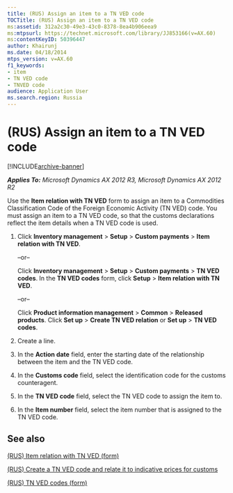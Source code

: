 ```yaml
---
title: (RUS) Assign an item to a TN VED code
TOCTitle: (RUS) Assign an item to a TN VED code
ms:assetid: 312a2c30-49e3-43c0-8378-8ea4b906eea9
ms:mtpsurl: https://technet.microsoft.com/library/JJ853166(v=AX.60)
ms:contentKeyID: 50396447
author: Khairunj
ms.date: 04/18/2014
mtps_version: v=AX.60
f1_keywords:
- item
- TN VED code
- TNVED code
audience: Application User
ms.search.region: Russia
---
```


# (RUS) Assign an item to a TN VED code 


[!INCLUDE[archive-banner](includes/archive-banner.md)]


_**Applies To:** Microsoft Dynamics AX 2012 R3, Microsoft Dynamics AX 2012 R2_

Use the **Item relation with TN VED** form to assign an item to a Commodities Classification Code of the Foreign Economic Activity (TN VED) code. You must assign an item to a TN VED code, so that the customs declarations reflect the item details when a TN VED code is used.

1.  Click **Inventory management** \> **Setup** \> **Custom payments** \> **Item relation with TN VED**.
    
    –or–
    
    Click **Inventory management** \> **Setup** \> **Custom payments** \> **TN VED codes**. In the **TN VED codes** form, click **Setup** \> **Item relation with TN VED**.
    
    –or–
    
    Click **Product information management** \> **Common** \> **Released products**. Click **Set up** \> **Create TN VED relation** or **Set up** \> **TN VED codes**.

2.  Create a line.

3.  In the **Action date** field, enter the starting date of the relationship between the item and the TN VED code.

4.  In the **Customs code** field, select the identification code for the customs counteragent.

5.  In the **TN VED code** field, select the TN VED code to assign the item to.

6.  In the **Item number** field, select the item number that is assigned to the TN VED code.

## See also

[(RUS) Item relation with TN VED (form)](https://technet.microsoft.com/library/jj711419\(v=ax.60\))

[(RUS) Create a TN VED code and relate it to indicative prices for customs](rus-create-a-tn-ved-code-and-relate-it-to-indicative-prices-for-customs.md)

[(RUS) TN VED codes (form)](https://technet.microsoft.com/library/jj711428\(v=ax.60\))

  


